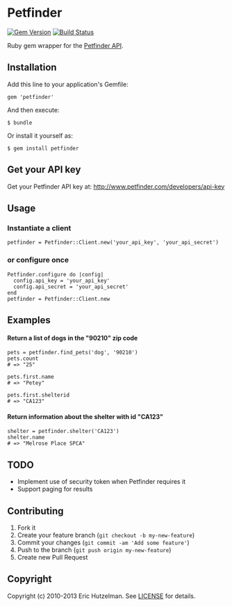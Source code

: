 # Petfinder

[![Gem Version](https://badge.fury.io/rb/petfinder.png)][gem]
[![Build Status](https://secure.travis-ci.org/ehutzelman/petfinder.png?branch=master)][travis]

[gem]: https://rubygems.org/gems/petfinder
[travis]: http://travis-ci.org/ehutzelman/petfinder

Ruby gem wrapper for the [Petfinder API](http://www.petfinder.com/developers/api-docs).

## Installation

Add this line to your application's Gemfile:

    gem 'petfinder'

And then execute:

    $ bundle

Or install it yourself as:

    $ gem install petfinder

## Get your API key

Get your Petfinder API key at: http://www.petfinder.com/developers/api-key

## Usage

### Instantiate a client

    petfinder = Petfinder::Client.new('your_api_key', 'your_api_secret')

### or configure once

    Petfinder.configure do |config|
      config.api_key = 'your_api_key'
      config.api_secret = 'your_api_secret'
    end
    petfinder = Petfinder::Client.new

## Examples

#### Return a list of dogs in the "90210" zip code

    pets = petfinder.find_pets('dog', '90210')
    pets.count
    # => "25"

    pets.first.name
    # => "Petey"

    pets.first.shelterid
    # => "CA123"

#### Return information about the shelter with id "CA123"

    shelter = petfinder.shelter('CA123')
    shelter.name
    # => "Melrose Place SPCA"

## TODO

* Implement use of security token when Petfinder requires it
* Support paging for results

## Contributing

1. Fork it
2. Create your feature branch (`git checkout -b my-new-feature`)
3. Commit your changes (`git commit -am 'Add some feature'`)
4. Push to the branch (`git push origin my-new-feature`)
5. Create new Pull Request

## Copyright

Copyright (c) 2010-2013 Eric Hutzelman.
See [LICENSE][] for details.

[license]: LICENSE.txt
